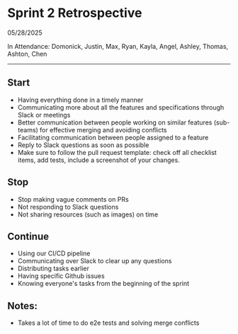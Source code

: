 # Sprint 2 Retrospective

05/28/2025

In Attendance: Domonick, Justin, Max, Ryan, Kayla, Angel, Ashley, Thomas, Ashton, Chen

---

## Start
- Having everything done in a timely manner 
- Communicating more about all the features and specifications through Slack or meetings
- Better communication between people working on similar features (sub-teams) for effective merging and avoiding conflicts
- Facilitating communication between people assigned to a feature
- Reply to Slack questions as soon as possible
- Make sure to follow the pull request template: check off all checklist items, add tests, include a screenshot of your changes.

## Stop
- Stop making vague comments on PRs
- Not responding to Slack questions
- Not sharing resources (such as images) on time

## Continue
- Using our CI/CD pipeline
- Communicating over Slack to clear up any questions
- Distributing tasks earlier
- Having specific Github issues
- Knowing everyone's tasks from the beginning of the sprint

## Notes:
- Takes a lot of time to do e2e tests and solving merge conflicts